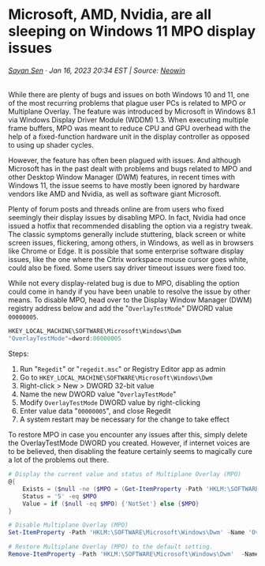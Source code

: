 # Microsoft, AMD, Nvidia, are all sleeping on Windows 11 MPO display issues

###### [Sayan Sen](https://www.neowin.net/profile/649440-sayan-sen/) · Jan 16, 2023 20:34 EST | Source: [Neowin](https://www.neowin.net/news/microsoft-amd-nvidia-are-all-sleeping-on-windows-11-mpo-display-issues/)

While there are plenty of bugs and issues on both Windows 10 and 11, one of the most recurring problems that plague user PCs is related to MPO or Multiplane Overlay. The feature was introduced by Microsoft in Windows 8.1 via Windows Display Driver Module (WDDM) 1.3. When executing multiple frame buffers, MPO was meant to reduce CPU and GPU overhead with the help of a fixed-function hardware unit in the display controller as opposed to using up shader cycles.

However, the feature has often been plagued with issues. And although Microsoft has in the past dealt with problems and bugs related to MPO and other Desktop Window Manager (DWM) features, in recent times with Windows 11, the issue seems to have mostly been ignored by hardware vendors like AMD and Nvidia, as well as software giant Microsoft.

Plenty of forum posts and threads online are from users who fixed seemingly their display issues by disabling MPO. In fact, Nvidia had once issued a hotfix that recommended disabling the option via a registry tweak. The classic symptoms generally include stuttering, black screen or white screen issues, flickering, among others, in Windows, as well as in browsers like Chrome or Edge. It is possible that some enterprise software display issues, like the one where the Citrix workspace mouse cursor goes white, could also be fixed. Some users say driver timeout issues were fixed too.

While not every display-related bug is due to MPO, disabling the option could come in handy if you have been unable to resolve the issue by other means. To disable MPO, head over to the Display Window Manager (DWM) registry address below and add the "`OverlayTestMode`" DWORD value `00000005`.

```powershell
HKEY_LOCAL_MACHINE\SOFTWARE\Microsoft\Windows\Dwm
"OverlayTestMode"=dword:00000005
```

Steps:

1. Run "`Regedit`" or "`regedit.msc`" or Registry Editor app as admin
2. Go to `HKEY_LOCAL_MACHINE\SOFTWARE\Microsoft\Windows\Dwm`
3. Right-click > New > DWORD 32-bit value
4. Name the new DWORD value "`OverlayTestMode`"
5. Modify `OverlayTestMode` DWORD value by right-clicking
6. Enter value data "`00000005`", and close Regedit
7. A system restart may be necessary for the change to take effect

To restore MPO in case you encounter any issues after this, simply delete the OverlayTestMode DWORD you created. However, if internet voices are to be believed, then disabling the feature certainly seems to magically cure a lot of the problems out there.

```powershell
# Display the current value and status of Multiplane Overlay (MPO)
@{
	Exists = ($null -ne ($MPO = (Get-ItemProperty -Path 'HKLM:\SOFTWARE\Microsoft\Windows\Dwm').OverlayTestMode) )
	Status = '5' -eq $MPO
	Value = if ($null -eq $MPO) {'NotSet'} else {$MPO}
}
```

```powershell
# Disable Multiplane Overlay (MPO)
Set-ItemProperty -Path 'HKLM:\SOFTWARE\Microsoft\Windows\Dwm' -Name 'OverlayTestMode' -Type 'DWord' -Value '5' -Force
```

```powershell
# Restore Multiplane Overlay (MPO) to the default setting.
Remove-ItemProperty -Path 'HKLM:\SOFTWARE\Microsoft\Windows\Dwm'  -Name 'OverlayTestMode' -Force
```
